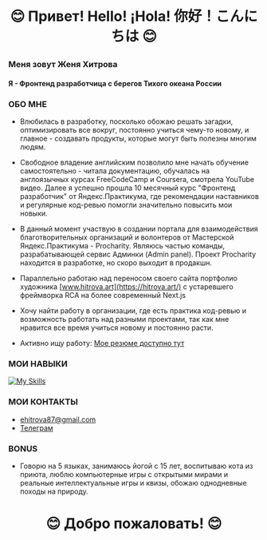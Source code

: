 
# <p align="center">:blush: Привет! Hello! ¡Hola! 你好！こんにちは :blush:</p>
### Меня зовут Женя Хитрова
#### Я - Фронтенд разработчица с берегов Тихого океана России

### ОБО МНЕ
- Влюбилась в разработку, посколько обожаю решать загадки, оптимизировать все вокруг, постоянно учиться чему-то новому, и главное - создавать продукты, которые могут быть полезны многим людям.

- Свободное владение английским позволило мне начать обучение самостоятельно - читала документацию, обучалась на англоязычных курсах FreeCodeCamp и Coursera, смотрела YouTube видео. Далее я успешно прошла 10 месячный курс "Фронтенд разработчик" от Яндекс.Практикума, где рекомендации наставников и регулярные код-ревью помогли значительно повысить мои новыки.
  
- В данный момент участвую в создании портала для взаимодействия благотворительных организаций и волонтеров от Мастерской Яндекс.Практикума - Procharity. Являюсь частью команды, разрабатывающей сервис Админки (Admin panel). Проект Procharity находится в разработке, но скоро выходит в продакшн.
  
- Параллельно работаю над переносом своего сайта портфолио художника [www.hitrova.art](https://hitrova.art/) с уcтаревшего фреймворка RCA на более современный Next.js
  
- Хочу найти работу в организации, где есть практика код-ревью и возможность работать над разными проектами, так как мне нравится все время учиться новому и постоянно расти.
  
- Активно ищу работу: [Мое резюме доступно тут](https://disk.yandex.ru/i/c_MDKrJd6IzQ5w)

### МОИ НАВЫКИ

[![My Skills](https://skillicons.dev/icons?i=js,ts,html,css,sass,react,redux,nextjs,git,github,npm,yarn,postman,webpack,jest,cypress,figma,vscode&perline=9)](https://skillicons.dev)

### МОИ КОНТАКТЫ

- ehitrova87@gmail.com
- [Телеграм](https://t.me/jarotea)

### BONUS 
- Говорю на 5 языках, занимаюсь йогой с 15 лет, воспитываю кота из приюта, люблю компьютерные игры с открытыми мирами и реальные интеллектуальные игры и квизы, обожаю однодневные походы на природу.

# <p align="center">:blush: Добро пожаловать! :blush:</p>

